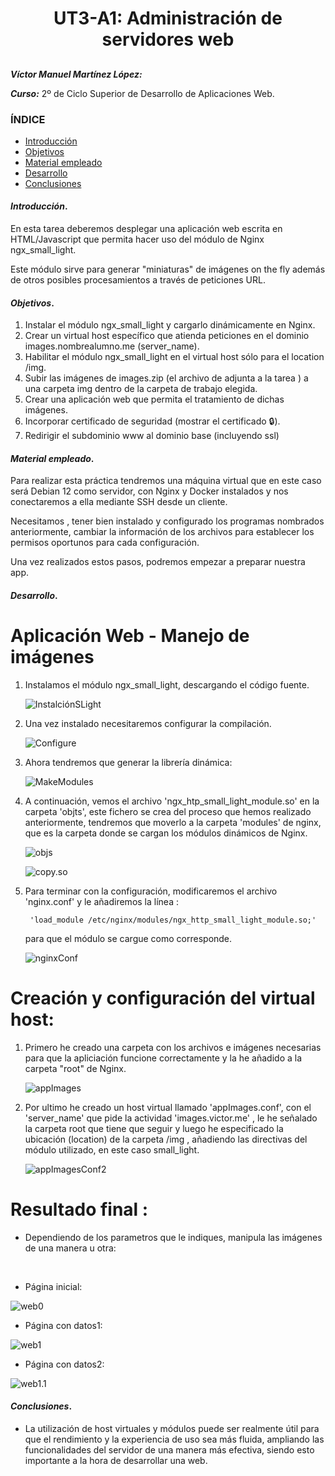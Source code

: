 <center>

# UT3-A1: Administración de servidores web

##

</center>

**_Víctor Manuel Martínez López:_**

**_Curso:_** 2º de Ciclo Superior de Desarrollo de Aplicaciones Web.

### ÍNDICE

- [Introducción](#id1)
- [Objetivos](#id2)
- [Material empleado](#id3)
- [Desarrollo](#id4)
- [Conclusiones](#id5)

#### **_Introducción_**. <a name="id1"></a>

En esta tarea deberemos desplegar una aplicación web escrita en HTML/Javascript que permita hacer uso del módulo de Nginx ngx_small_light.

Este módulo sirve para generar "miniaturas" de imágenes on the fly además de otros posibles procesamientos a través de peticiones URL.

#### **_Objetivos_**. <a name="id2"></a>

1. Instalar el módulo ngx_small_light y cargarlo dinámicamente en Nginx.
2. Crear un virtual host específico que atienda peticiones en el dominio images.nombrealumno.me (server_name).
3. Habilitar el módulo ngx_small_light en el virtual host sólo para el location /img.
4. Subir las imágenes de images.zip (el archivo de adjunta a la tarea ) a una carpeta img dentro de la carpeta de trabajo elegida.
5. Crear una aplicación web que permita el tratamiento de dichas imágenes.
6. Incorporar certificado de seguridad (mostrar el certificado 🔒).
7. Redirigir el subdominio www al dominio base (incluyendo ssl)

#### **_Material empleado_**. <a name="id3"></a>

Para realizar esta práctica tendremos una máquina virtual que en este caso será Debian 12 como servidor, con Nginx y Docker instalados y nos conectaremos a ella mediante SSH desde un cliente.

Necesitamos , tener bien instalado y configurado los programas nombrados anteriormente, cambiar la información de los archivos para establecer los permisos oportunos para cada configuración.

Una vez realizados estos pasos, podremos empezar a preparar nuestra app.

#### **_Desarrollo_**. <a name="id4"></a>

# Aplicación Web - Manejo de imágenes

1. Instalamos el módulo ngx_small_light, descargando el código fuente.

    ![InstalciónSLight](/ut3/a1/img/InstalciónSLight.png)

2.  Una vez instalado necesitaremos configurar la compilación. 

    ![Configure](/ut3/a1/img/Configure.png)

3.  Ahora tendremos que generar la librería dinámica:

    
    ![MakeModules](/ut3/a1/img/MakeModules.png)


4.  A continuación, vemos el archivo 'ngx_htp_small_light_module.so' en la carpeta 'objts', este fichero se crea del proceso que hemos realizado anteriormente, tendremos que moverlo a la carpeta 'modules' de nginx, que es la carpeta donde se cargan los módulos dinámicos de Nginx.

    ![objs](/ut3/a1/img/objs.png)

    ![copy.so](/ut3/a1/img/copy.so.png)

5. Para terminar con la configuración, modificaremos el archivo 'nginx.conf' y le añadiremos la línea :

        'load_module /etc/nginx/modules/ngx_http_small_light_module.so;'
    para que el módulo se cargue como corresponde.

    ![nginxConf](/ut3/a1/img/nginxConf.png)


         
# Creación y configuración del virtual host:

1.  Primero he creado una carpeta con los archivos e imágenes necesarias para que la apliciación funcione correctamente y la he añadido a la carpeta "root" de Nginx. 

    ![appImages](/ut3/a1/img/appImages.png)

   
2.  Por ultimo he creado un host virtual llamado 'appImages.conf', con el 'server_name' que pide la actividad 'images.victor.me' , le he señalado la carpeta root que tiene que seguir y luego he especificado la ubicación (location) de la carpeta /img , añadiendo las directivas del módulo utilizado, en este caso small_light. 

    ![appImagesConf2](/ut3/a1/img/appImagesConf2.png)

# Resultado final :

- Dependiendo de los parametros que le indiques, manipula las imágenes de una manera u otra:
<br>


 - Página inicial:

![web0](/ut3/a1/img/web0.png)


 - Página con datos1:

![web1](/ut3/a1/img/web1.png)


 - Página con datos2:

![web1.1](/ut3/a1/img/web1.1.png)



#### **_Conclusiones_**. <a name="id5"></a>

- La utilización de host virtuales y módulos puede ser realmente útil para que el rendimiento y la experiencia de uso sea más fluida, ampliando las funcionalidades del servidor de una manera más efectiva, siendo esto importante a la hora de desarrollar una web.

